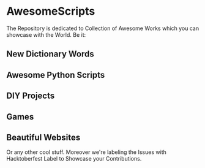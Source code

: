 # AwesomeScripts
The Repository is dedicated to Collection of Awesome Works which you can showcase with the World.
Be it:
## New Dictionary Words
## Awesome Python Scripts
## DIY Projects
## Games
## Beautiful Websites
Or any other cool stuff.
Moreover we're labeling the Issues with Hacktoberfest Label to Showcase your Contributions.
